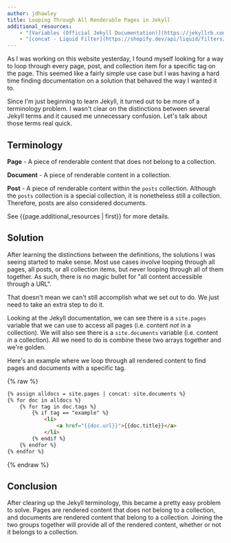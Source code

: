 ```yaml
---
author: jdhawley
title: Looping Through All Renderable Pages in Jekyll
additional_resources: 
    - "[Variables (Official Jekyll Documentation)](https://jekyllrb.com/docs/variables/)"
    - "[concat - Liquid Filter](https://shopify.dev/api/liquid/filters/array-filters#concat)"
---
```


As I was working on this website yesterday, I found myself looking for a way to loop through every page, post, and collection item for a specific tag on the page. This seemed like a fairly simple use case but I was having a hard time finding documentation on a solution that behaved the way I wanted it to.

Since I'm just beginning to learn Jekyll, it turned out to be more of a terminology problem. I wasn't clear on the distinctions between several Jekyll terms and it caused me unnecessary confusion. Let's talk about those terms real quick.

## Terminology

**Page** - A piece of renderable content that does not belong to a collection.

**Document** - A piece of renderable content in a collection.

**Post** - A piece of renderable content within the `posts` collection. Although the `posts` collection is a special collection, it is nonetheless still a collection. Therefore, posts are also considered documents.

See {{page.additional_resources | first}} for more details.

## Solution

After learning the distinctions between the definitions, the solutions I was seeing started to make sense. Most use cases involve looping through all pages, all posts, or all collection items, but never looping through all of them together. As such, there is no magic bullet for "all content accessible through a URL".

That doesn't mean we can't still accomplish what we set out to do. We just need to take an extra step to do it.

Looking at the Jekyll documentation, we can see there is a `site.pages` variable that we can use to access all pages (i.e. content *not* in a collection). We will also see there is a `site.documents` variable (i.e. content *in* a collection). All we need to do is combine these two arrays together and we're golden. 

Here's an example where we loop through all rendered content to find pages and documents with a specific tag.

{% raw %}
```markdown
{% assign alldocs = site.pages | concat: site.documents %}
{% for doc in alldocs %}
    {% for tag in doc.tags %}
        {% if tag == "example" %}
            <li>
                <a href="{{doc.url}}">{{doc.title}}</a>
            </li>
        {% endif %}
    {% endfor %}
{% endfor %}
```
{% endraw %}

## Conclusion

After clearing up the Jekyll terminology, this became a pretty easy problem to solve. Pages are rendered content that does not belong to a collection, and documents are rendered content that belong to a collection. Joining the two groups together will provide all of the rendered content, whether or not it belongs to a collection.